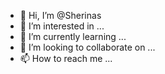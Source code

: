 - 👋 Hi, I’m @Sherinas
- 👀 I’m interested in ...
- 🌱 I’m currently learning ...
- 💞️ I’m looking to collaborate on ...
- 📫 How to reach me ...

<!---
Sherinas/Sherinas is a ✨ special ✨ repository because its `README.md` (this file) appears on your GitHub profile.
You can click the Preview link to take a look at your changes.
--->

